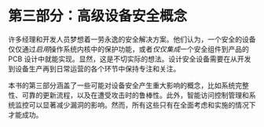 # 第三部分：**高级设备安全概念**

许多经理和开发人员梦想着一劳永逸的安全解决方案。他们认为，一个安全的设备仅仅通过*启用*操作系统内核中的保护功能，或者*仅仅集成*一个安全组件到产品的 PCB 设计中就能实现。显然，这是不切实际的想法。设计安全设备需要在从开发到设备生产再到日常运营的各个环节中保持专注和关注。

本书的第三部分涵盖了一些可能对设备安全产生重大影响的概念，比如系统完整性、可靠的更新流程，以及在遭受攻击时的鲁棒性。此外，智能访问控制管理和系统监控可以显著减少漏洞的影响。然而，所有这些只有在全面考虑和实施的情况下才能成功。
